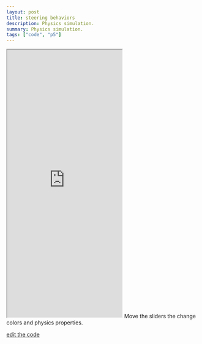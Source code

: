 ```yaml
---
layout: post
title: steering behaviors
description: Physics simulation.
summary: Physics simulation.
tags: ["code", "p5"]
---
```

<iframe style="height: 700px" src="https://editor.p5js.org/qwerji/full/Fx7WNNM5C"></iframe>
Move the sliders the change colors and physics properties.

[edit the code](https://editor.p5js.org/qwerji/sketches/Fx7WNNM5C)


